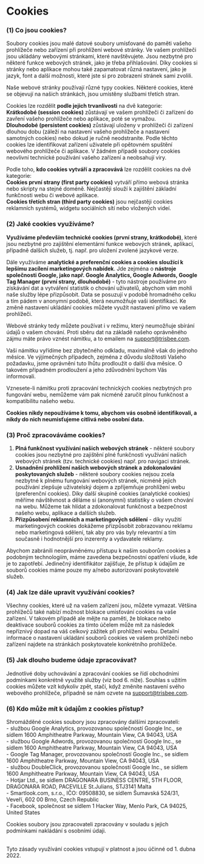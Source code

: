 # Cookies
 
### (1) Co jsou cookies?

Soubory cookies jsou malé datové soubory umísťované do paměti vašeho prohlížeče nebo zařízení při prohlížení webové stránky. Ve vašem prohlížeči jsou ukládány webovými stránkami, které navštěvujete. Jsou nezbytné pro některé funkce webových stránek, jako je třeba přihlašování. Díky cookies si stránky nebo aplikace mohou také zapamatovat různá nastavení, jako je jazyk, font a další možnosti, které jste si pro zobrazení stránek sami zvolili.

Naše webové stránky používají různé typy cookies. Některé cookies, které se objevují na našich stránkách, jsou umístěny službami třetích stran.

Cookies lze rozdělit **podle jejich trvanlivosti** na dvě kategorie:
<br> **Krátkodobé (session cookies)** zůstávají ve vašem prohlížeči či zařízení do zavření vašeho prohlížeče nebo aplikace, poté se vymažou.
<br> **Dlouhodobé (persistent cookies)** zůstávají uloženy v prohlížeči či zařízení dlouhou dobu (záleží na nastavení vašeho prohlížeče a nastavení samotných cookies) nebo dokud je ručně neodstraníte. Podle těchto cookies lze identifikovat zařízení uživatele při opětovném spuštění webového prohlížeče či aplikace. V žádném případě soubory cookies neovlivní technické používání vašeho zařízení a neobsahují viry.
 
Podle toho, **kdo cookies vytváří a zpracovává** lze rozdělit cookies na dvě kategorie:
<br> **Cookies první strany (first party cookies)** vytváří přímo webová stránka nebo skripty na stejné doméně. Nejčastěji slouží k zajištění základní funkčnosti webu či webové aplikace.
<br> **Cookies třetích stran (third party cookies)** jsou nejčastěji cookies reklamních systémů, widgetu sociálních sítí nebo vložených videí.

### (2) Jaké cookies využíváme?

**Využíváme především technické cookies (první strany, krátkodobé)**, které jsou nezbytné pro zajištění elementární funkce webových stránek, aplikací, případně dalších služeb, tj. např. pro uložení zvolené jazykové verze. 
 
Dále využíváme **analytické a preferenční cookies a cookies sloužící k lepšímu zacílení marketingových nabídek**. Jde zejména o **nástroje společnosti Google, jako např. Google Analytics, Google Adwords, Google Tag Manager (první strany, dlouhodobé)** - tyto nástroje používáme pro získávání dat a vytváření statistik o chování uživatelů, abychom vám mohli naše služby lépe přizpůsobit. Data se posuzují v podobě hromadného celku a tím pádem v anonymní podobě, která neumožňuje vaši identifikaci. Ke změně nastavení ukládání cookies můžete využít nastavení přímo ve vašem prohlížeči.
 
Webové stránky tedy můžete používat i v režimu, který neumožňuje sbírání údajů o vašem chování. Proti sběru dat na základě našeho oprávněného zájmu máte právo vznést námitku, a to emailem na support@trisbee.com. 
 
Vaši námitku vyřídíme bez zbytečného odkladu, maximálně však do jednoho měsíce. Ve výjimečných případech, zejména z důvodu složitosti Vašeho požadavku, jsme oprávněni tuto lhůtu prodloužit o další dva měsíce. O takovém případném prodloužení a jeho zdůvodnění bychom Vás informovali. 
 
Vznesete-li námitku proti zpracování technických cookies nezbytných pro fungování webu, nemůžeme vám pak nicméně zaručit plnou funkčnost a kompatibilitu našeho webu. 
 
**Cookies nikdy nepoužíváme k tomu, abychom vás osobně identifikovali, a nikdy do nich neumisťujeme citlivá nebo osobní data.**

### (3) Proč zpracováváme cookies?

1. **Plná funkčnost využívání našich webových stránek** - některé soubory cookies jsou nezbytné pro zajištění plné funkčnosti využívání našich webových stránek (tzv. technické cookies) např. pro navigaci stránek. 
2. **Usnadnění prohlížení našich webových stránek a zdokonalování poskytovaných služeb** - některé soubory cookies nejsou zcela nezbytné k plnému fungování webových stránek, nicméně jejich používání zlepšuje uživatelský dojem a zpříjemňuje prohlížení webu (preferenční cookies). Díky další skupině cookies (analytické cookies) měříme návštěvnost a děláme si (anonymní) statistiky o vašem chování na webu. Můžeme tak hlídat a zdokonalovat funkčnost a bezpečnost našeho webu, aplikace a dalších služeb. 
3. **Přizpůsobení reklamních a marketingových sdělení** - díky využití marketingových cookies dokážeme přizpůsobit zobrazovanou reklamu nebo marketingová sdělení, tak aby pro vás byly relevantní a tím současně i hodnotnější pro inzerenty a vydavatele reklamy. 

Abychom zabránili neoprávněnému přístupu k našim souborům cookies a podobným technologiím, máme zavedena bezpečnostní opatření všude, kde je to zapotřebí. Jedinečný identifikátor zajišťuje, že přístup k údajům ze souborů cookies máme pouze my a/nebo autorizovaní poskytovatelé služeb.

### (4) Jak lze dále upravit využívání cookies?

Všechny cookies, které už na vašem zařízení jsou, můžete vymazat. Většina prohlížečů také nabízí možnost blokace umisťování cookies na vaše zařízení. V takovém případě ale mějte na paměti, že blokace nebo deaktivace souborů cookies za tímto účelem může mít za následek nepříznivý dopad na váš celkový zážitek při prohlížení webu. Detailní informace o nastavení ukládání souborů cookies ve vašem prohlížeči nebo zařízení najdete na stránkách poskytovatele konkrétního prohlížeče.
 
### (5) Jak dlouho budeme údaje zpracovávat?

Jednotlivé doby uchovávání a zpracování cookies se řídí obchodními podmínkami konkrétně využité služby (viz bod 6. níže). Souhlas s užitím cookies můžete vzít kdykoliv zpět, stačí, když změníte nastavení svého webového prohlížeče, případně se nám ozvete na support@trisbee.com. 
 
### (6) Kdo může mít k údajům z cookies přístup?

Shromážděné cookies soubory jsou zpracovány dalšími zpracovateli: 
<br> - službou Google Analytics, provozovanou společností Google Inc., se sídlem 1600 Amphitheatre Parkway, Mountain View, CA 94043, USA 
<br> - službou Google Adwords, provozovanou společností Google Inc., se sídlem 1600 Amphitheatre Parkway, Mountain View, CA 94043, USA 
<br> - Google Tag Manager, provozovanou společností Google Inc., se sídlem 1600 Amphitheatre Parkway, Mountain View, CA 94043, USA 
<br> - službou DoubleClick, provozovanou společností Google Inc., se sídlem 1600 Amphitheatre Parkway, Mountain View, CA 94043, USA 
<br> - Hotjar Ltd., se sídlem DRAGONARA BUSINESS CENTRE, 5TH FLOOR, DRAGONARA ROAD, PACEVILLE St.Julians, STJ3141 Malta
<br> - Smartlook.com, s.r.o., IČO: 09508830, se sídlem Šumavská 524/31, Veveří, 602 00 Brno, Czech Republic
<br> - Facebook, společnost se sídlem 1 Hacker Way, Menlo Park, CA 94025, United States

Cookies soubory jsou zpracovateli zpracovány v souladu s jejich podmínkami nakládání s osobními údaji.

<br> Tyto zásady využívání cookies vstupují v platnost a jsou účinné od 1. dubna 2022.

